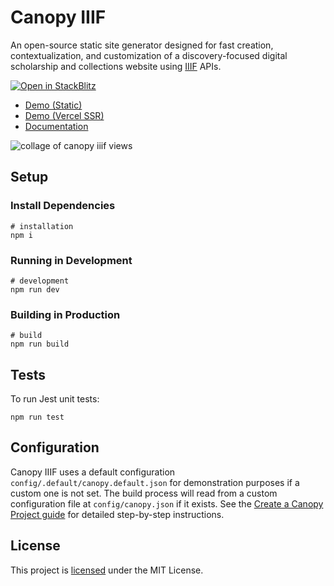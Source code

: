 # Canopy IIIF

An open-source static site generator designed for fast creation, contextualization, and customization of a discovery-focused digital scholarship and collections website using [IIIF](https://iiif.io/) APIs.

[![Open in StackBlitz](https://developer.stackblitz.com/img/open_in_stackblitz_small.svg)](https://stackblitz.com/fork/github/canopy-iiif/canopy-iiif)

- [Demo (Static)](https://canopy-iiif.github.io/canopy-iiif/)
- [Demo (Vercel SSR)](https://canopy-iiif.vercel.app/)
- [Documentation](https://canopy-iiif.github.io/docs/)

![collage of canopy iiif views](https://github.com/canopy-iiif/canopy-iiif/assets/7376450/1779a0ce-1f62-4e9b-8186-110264c81bba)

## Setup

### Install Dependencies

```shell
# installation
npm i
```

### Running in Development

```shell
# development
npm run dev
```

### Building in Production

```shell
# build
npm run build
```

## Tests

To run Jest unit tests:

```shell
npm run test
```

## Configuration

Canopy IIIF uses a default configuration `config/.default/canopy.default.json` for demonstration purposes if a custom one is not set. The build process will read from a custom configuration file at `config/canopy.json` if it exists. See the [Create a Canopy Project guide](https://canopy-iiif.github.io/docs/get-started) for detailed step-by-step instructions.

## License

This project is [licensed](https://github.com/canopy-iiif/canopy-iiif/blob/main/LICENSE) under the MIT License.
